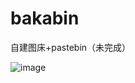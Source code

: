 # bakabin

自建图床+pastebin（未完成）

![image](https://github.com/flaribbit/bakabin/assets/24885181/7dd5e2b7-112f-41f4-9c66-a14257545a31)
